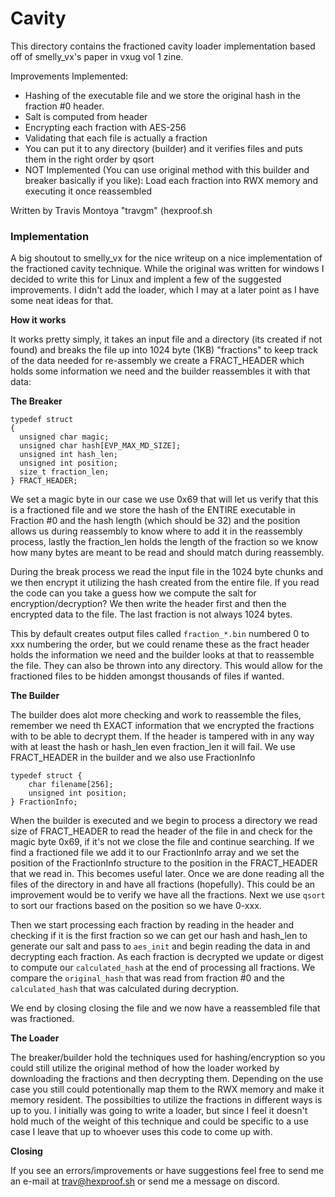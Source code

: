 Cavity
===============
This directory contains the fractioned cavity loader implementation based off of smelly_vx's paper in
vxug vol 1 zine. 

Improvements Implemented:
- Hashing of the executable file and we store the original hash in the fraction #0 header.
- Salt is computed from header
- Encrypting each fraction with AES-256
- Validating that each file is actually a fraction
- You can put it to any directory (builder) and it verifies files and puts them in the right order by qsort
- NOT Implemented (You can use original method with this builder and breaker basically if you like): Load each fraction into RWX memory and executing it once reassembled

Written by Travis Montoya "travgm" (hexproof.sh

### Implementation

A big shoutout to smelly_vx for the nice writeup on a nice implementation of the fractioned cavity
technique. While the original was written for windows I decided to write this for Linux and implent
a few of the suggested improvements. I didn't add the loader, which I may at a later point as I have
some neat ideas for that.

**How it works**

It works pretty simply, it takes an input file and a directory (its created if not found) and breaks
the file up into 1024 byte (1KB) "fractions" to keep track of the data needed for re-assembly we create
a FRACT_HEADER which holds some information we need and the builder reassembles it with that data:


**The Breaker**

```
typedef struct
{ 
  unsigned char magic;
  unsigned char hash[EVP_MAX_MD_SIZE];
  unsigned int hash_len;
  unsigned int position;
  size_t fraction_len;
} FRACT_HEADER;
```

We set a magic byte in our case we use 0x69 that will let us verify that this is a fractioned file and
we store the hash of the ENTIRE executable in Fraction #0 and the hash length (which should be 32) and
the position allows us during reassembly to know where to add it in the reassembly process, lastly the
fraction_len holds the length of the fraction so we know how many bytes are meant to be read and should
match during reassembly.

During the break process we read the input file in the 1024 byte chunks and we then encrypt it utilizing
the hash created from the entire file. If you read the code can you take a guess how we compute the salt
for encryption/decryption? We then write the header first and then the encrypted data to the file. The
last fraction is not always 1024 bytes.

This by default creates output files called `fraction_*.bin` numbered 0 to xxx numbering the order, but
we could rename these as the fract header holds the information we need and the builder looks at that to
reassemble the file. They can also be thrown into any directory. This would allow for the fractioned files
to be hidden amongst thousands of files if wanted.

**The Builder**

The builder does alot more checking and work to reassemble the files, remember we need th EXACT information
that we encrypted the fractions with to be able to decrypt them. If the header is tampered with in any way
with at least the hash or hash_len even fraction_len it will fail. We use FRACT_HEADER in the builder and we
also use FractionInfo

```
typedef struct {
    char filename[256];
    unsigned int position;
} FractionInfo;
```

When the builder is executed and we begin to process a directory we read size of FRACT_HEADER to read the
header of the file in and check for the magic byte 0x69, if it's not we close the file and continue searching.
If we find a fractioned file we add it to our FractionInfo array and we set the position of the FractionInfo
structure to the position in the FRACT_HEADER that we read in. This becomes useful later. Once we are done reading
all the files of the directory in and have all fractions (hopefully). This could be an improvement would be to verify
we have all the fractions. Next we use `qsort` to sort our fractions based on the position so we have 0-xxx.

Then we start processing each fraction by reading in the header and checking if it is the first fraction so we can
get our hash and hash_len to generate our salt and pass to `aes_init` and begin reading the data in and decrypting
each fraction. As each fraction is decrypted we update or digest to compute our `calculated_hash` at the end of 
processing all fractions. We compare the `original_hash` that was read from fraction #0 and the `calculated_hash` that
was calculated during decryption.

We end by closing closing the file and we now have a reassembled file that was fractioned.

**The Loader**

The breaker/builder hold the techniques used for hashing/encryption so you could still utilize the original method of
how the loader worked by downloading the fractions and then decrypting them. Depending on the use case you still could
potentionally map them to the RWX memory and make it memory resident. The possibilties to utilize the fractions in
different ways is up to you. I initially was going to write a loader, but since I feel it doesn't hold much of the weight
of this technique and could be specific to a use case I leave that up to whoever uses this code to come up with.

**Closing**

If you see an errors/improvements or have suggestions feel free to send me an e-mail at trav@hexproof.sh or send me a
message on discord.

